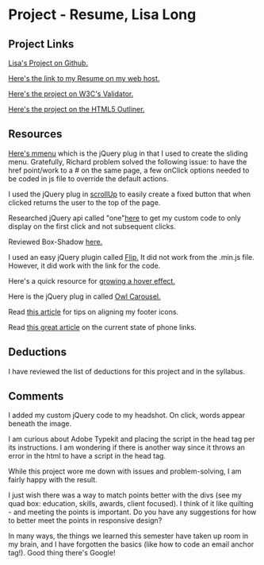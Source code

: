 # Project - Resume, Lisa Long

## Project Links
[Lisa's Project on Github.](https://github.com/longlife52/project_resume_long_lisa)

[Here's the link to my Resume on my web host.](http://www.garrisonridge.com/garrisonridge/project_resume_long_lisa/)

[Here's the project on W3C's Validator.](https://validator.w3.org/nu/?doc=http%3A%2F%2Fwww.garrisonridge.com%2Fgarrisonridge%2Fproject_resume_long_lisa%2F)

[Here's the project on the HTML5 Outliner.](https://gsnedders.html5.org/outliner/process.py?url=http%3A%2F%2Fwww.garrisonridge.com%2Fgarrisonridge%2Fproject_resume_long_lisa%2F)

## Resources
[Here's mmenu](http://mmenu.frebsite.nl/) which is the jQuery plug in that I used to create the sliding menu. Gratefully, Richard problem solved the following issue: to have the href point/work to a # on the same page, a few onClick options needed to be coded in js file to override the default actions.

I used the jQuery plug in [scrollUp](https://markgoodyear.com/labs/scrollup/) to easily create a fixed button that when clicked returns the user to the top of the page.

Researched jQuery api called "one"[here](http://api.jquery.com/one/) to get my custom code to only display on the first click and not subsequent clicks.

Reviewed Box-Shadow [here.](https://www.w3schools.com/css/css3_shadows.asp)

I used an easy jQuery plugin called [Flip.](https://nnattawat.github.io/flip/) It did not work from the .min.js file. However, it did work with the link for the code.

Here's a quick resource for [growing a hover effect.](http://www.webdesignerdepot.com/2014/05/8-simple-css3-transitions-that-will-wow-your-users/)

Here is the jQuery plug in called [Owl Carousel.](https://owlcarousel2.github.io/OwlCarousel2/demos/responsive.html)

Read [this article](https://css-tricks.com/tips-aligning-icons-text/) for tips on aligning my footer icons.

Read [this great article](https://css-tricks.com/the-current-state-of-telephone-links/) on the current state of phone links.

## Deductions
I have reviewed the list of deductions for this project and in the syllabus.

## Comments
I added my custom jQuery code to my headshot. On click, words appear beneath the image.

I am curious about Adobe Typekit and placing the script in the head tag per its instructions. I am wondering if there is another way since it throws an error in the html to have a script in the head tag.

While this project wore me down with issues and problem-solving, I am fairly happy with the result.

I just wish there was a way to match points better with the divs (see my quad box: education, skills, awards, client focused). I think of it like quilting - and meeting the points is important. Do you have any suggestions for how to better meet the points in responsive design?

In many ways, the things we learned this semester have taken up room in my brain, and I have forgotten the basics (like how to code an email anchor tag!). Good thing there's Google!
